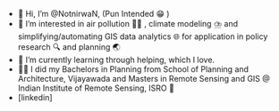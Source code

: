 - 👋 Hi, I’m @NotnirwaN, (Pun Intended :grin: )
- 👀 I’m interested in air pollution :face_in_clouds: , climate modeling :cloud_with_lightning_and_rain: and simplifying/automating GIS data analytics :globe_with_meridians: for application in policy research :mag: and planning :earth_asia:
- 🌱 I’m currently learning through helping, which I love.
- :man_student: I did my Bachelors in Planning from School of Planning and Architecture, Vijayawada and Masters in Remote Sensing and GIS @ Indian Institute of Remote Sensing, ISRO :rocket:
- [linkedin]
<!---
NotnirwaN/NotnirwaN is a ✨ special ✨ repository because its `README.md` (this file) appears on your GitHub profile.
You can click the Preview link to take a look at your changes.
--->
